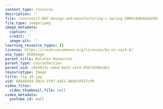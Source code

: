 ```yaml
---
content_type: resource
description: ''
file: /courses/2-007-design-and-manufacturing-i-spring-2009/8d64bdd450c53f974d5186b63f637cf0_fig_18.jpg
file_type: image/jpeg
image_metadata:
  caption: ''
  credit: ''
  image-alt: ''
learning_resource_types: []
license: https://creativecommons.org/licenses/by-nc-sa/4.0/
ocw_type: OCWImage
parent_title: Related Resources
parent_type: CourseSection
parent_uid: c0d3813c-a4ed-be21-cec9-d5b74598e3b3
resourcetype: Image
title: fig_18.jpg
uid: 8d64bdd4-50c5-3f97-4d51-86b63f637cf0
video_files:
  video_thumbnail_file: null
video_metadata:
  youtube_id: null
---
```


